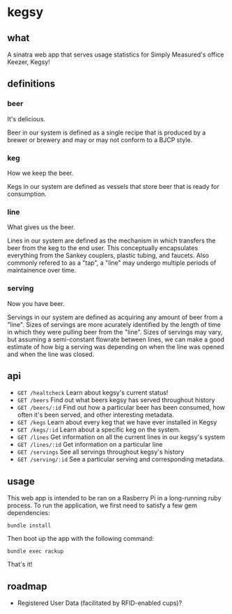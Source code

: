 # kegsy

## what

A sinatra web app that serves usage statistics for Simply Measured's office Keezer, Kegsy!

## definitions

### beer

It's delicious.

Beer in our system is defined as a single recipe that is produced by a brewer or brewery and may or may not conform to a BJCP style. 

### keg

How we keep the beer.

Kegs in our system are defined as vessels that store beer that is ready for consumption.

### line

What gives us the beer.

Lines in our system are defined as the mechanism in which transfers the beer from the keg to the end user.  This conceptually encapsulates everything from the Sankey couplers, plastic tubing, and faucets.  Also commonly refered to as a "tap", a "line" may undergo multiple periods of maintainence over time.

### serving

Now you have beer.

Servings in our system are defined as acquiring any amount of beer from a "line".  Sizes of servings are more acurately identified by the length of time in which they were pulling beer from the "line".  Sizes of servings may vary, but assuming a semi-constant flowrate between lines, we can make a good estimate of how big a serving was depending on when the line was opened and when the line was closed.

## api

  - `GET /healtcheck` Learn about kegsy's current status!
  - `GET /beers` Find out what beers kegsy has served throughout history
  - `GET /beers/:id` Find out how a particular beer has been consumed, how often it's been served, and other interesting metadata.
  - `GET /kegs` Learn about every keg that we have ever installed in Kegsy
  - `GET /kegs/:id` Learn about a specific keg on the system.
  - `GET /lines` Get information on all the current lines in our kegsy's system
  - `GET /lines/:id` Get information on a particular line
  - `GET /servings` See all servings throughout kegsy's history
  - `GET /serving/:id` See a particular serving and corresponding metadata.

## usage

This web app is intended to be ran on a Rasberry Pi in a long-running ruby process.  To run the application, we first need to satisfy a few gem dependencies:

```
bundle install
```

Then boot up the app with the following command:

```
bundle exec rackup
```

That's it! 

## roadmap

  - Registered User Data (facilitated by RFID-enabled cups)?